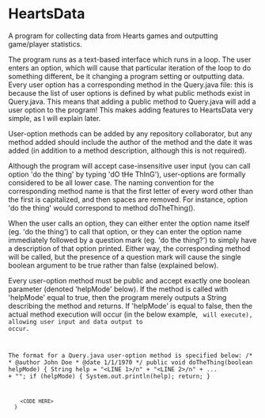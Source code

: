 # HeartsData
A program for collecting data from Hearts games and outputting game/player statistics.

The program runs as a text-based interface which runs in a loop. The user enters an option, which will cause that particular iteration of the loop to do something different, be it changing a program setting or outputting data. Every user option has a corresponding method in the Query.java file: this is because the list of user options is defined by what public methods exist in Query.java. This means that adding a public method to Query.java will add a user option to the program! This makes adding features to HeartsData very simple, as I will explain later.

User-option methods can be added by any repository collaborator, but any method added should include the author of the method and the date it was added (in addition to a method description, although this is not required).

Although the program will accept case-insensitive user input (you can call option 'do the thing' by typing 'dO tHe ThInG'), user-options are formally considered to be all lower case. The naming convention for the corresponding method name is that the first letter of every word other than the first is capitalized, and then spaces are removed. For instance, option 'do the thing' would correspond to method doTheThing().

When the user calls an option, they can either enter the option name itself (eg. 'do the thing') to call that option, or they can enter the option name immediately followed by a question mark (eg. 'do the thing?') to simply have a description of that option printed. Either way, the corresponding method will be called, but the presence of a question mark will cause the single boolean argument to be true rather than false (explained below).

Every user-option method must be public and accept exactly one boolean parameter (denoted 'helpMode' below). If the method is called with 'helpMode' equal to true, then the program merely outputs a String describing the method and returns. If 'helpMode' is equal to false, then the actual method execution will occur (in the below example, <CODE HERE> will execute), allowing user input and data output to occur.

The format for a Query.java user-option method is specified below:
      /*
       * @author John Doe
       * @date 1/1/1970
       */
      public void doTheThing(boolean helpMode) {
      	String help = "<LINE 1>/n"
      				+ "<LINE 2>/n"
      				+ ...
      				+ "<LINE LAST>";
      	if (helpMode) {
      		System.out.println(help);
      		return;
      	}
      	
      	<CODE HERE>
      }
